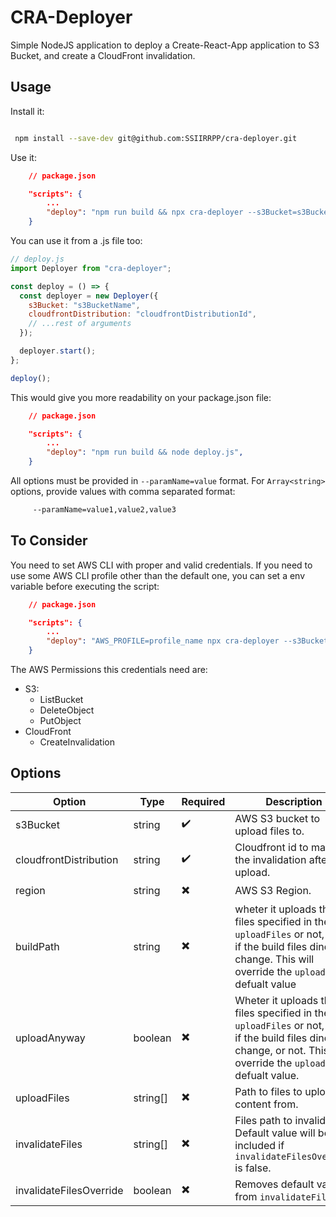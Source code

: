 # CRA-Deployer

Simple NodeJS application to deploy a Create-React-App application to S3 Bucket, and create a CloudFront invalidation.

## Usage

Install it:

```bash

 npm install --save-dev git@github.com:SSIIRRPP/cra-deployer.git

```

Use it:

```json
	// package.json

	"scripts": {
		...
		"deploy": "npm run build && npx cra-deployer --s3Bucket=s3BucketName --cloudfrontDistribution=cloudfronId (rest of options)",
	}

```

You can use it from a .js file too:

```js
// deploy.js
import Deployer from "cra-deployer";

const deploy = () => {
  const deployer = new Deployer({
    s3Bucket: "s3BucketName",
    cloudfrontDistribution: "cloudfrontDistributionId",
    // ...rest of arguments
  });

  deployer.start();
};

deploy();
```

This would give you more readability on your package.json file:

```json
	// package.json

	"scripts": {
		...
		"deploy": "npm run build && node deploy.js",
	}

```

All options must be provided in `--paramName=value` format.
For `Array<string>` options, provide values with comma separated format:

```bash
	 --paramName=value1,value2,value3
```

## To Consider

You need to set AWS CLI with proper and valid credentials.
If you need to use some AWS CLI profile other than the default one, you can set a env variable before executing the script:

```json
	// package.json

	"scripts": {
		...
		"deploy": "AWS_PROFILE=profile_name npx cra-deployer --s3Bucket=s3BucketName --cloudfrontDistribution=cloudfronId (rest of options)",
	}

```

The AWS Permissions this credentials need are:

- S3:
  - ListBucket
  - DeleteObject
  - PutObject
- CloudFront
  - CreateInvalidation

## Options

| Option                  | Type     | Required | Description                                                                                                                                                           | Default                                                                           |
| ----------------------- | -------- | -------- | --------------------------------------------------------------------------------------------------------------------------------------------------------------------- | --------------------------------------------------------------------------------- |
| s3Bucket                | string   | ✔️       | AWS S3 bucket to upload files to.                                                                                                                                     | `undefined`                                                                       |
| cloudfrontDistribution  | string   | ✔️       | Cloudfront id to make the invalidation after upload.                                                                                                                  | `undefined`                                                                       |
| region                  | string   | ✖️       | AWS S3 Region.                                                                                                                                                        | `eu-west-3`                                                                       |
| buildPath               | string   | ✖️       | wheter it uploads the files specified in the `uploadFiles` or not, even if the build files dind't change. This will override the `uploadFiles` defualt value          | `undefined`                                                                       |
| uploadAnyway            | boolean  | ✖️       | Wheter it uploads the files specified in the `uploadFiles` or not, even if the build files dind't change, or not. This will override the `uploadFiles` defualt value. | `false`                                                                           |
| uploadFiles             | string[] | ✖️       | Path to files to upload content from.                                                                                                                                 | `["index.html","asset-manifest.json","manifest.json","robots.txt","favicon.ico"]` |
| invalidateFiles         | string[] | ✖️       | Files path to invalidate. Default value will be included if `invalidateFilesOverride` is false.                                                                       | `["index.html"]`                                                                  |
| invalidateFilesOverride | boolean  | ✖️       | Removes default value from `invalidateFiles`                                                                                                                          | `false`                                                                           |
